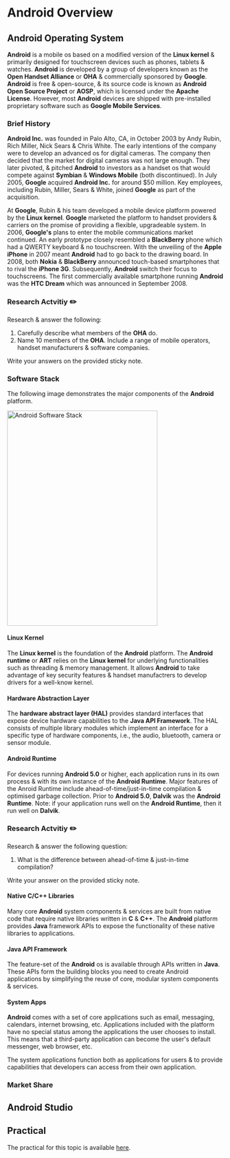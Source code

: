 # **Android Overview**

## Android Operating System
**Android** is a mobile os based on a modified version of the **Linux kernel** & primarily designed for touchscreen devices such as phones, tablets & watches. **Android** is developed by a group of developers known as the **Open Handset Alliance** or **OHA** & commercially sponsored by **Google**. **Android** is free & open-source, & its source code is known as **Android Open Source Project** or **AOSP**, which is licensed under the **Apache License**. However, most **Android** devices are shipped with pre-installed proprietary software such as **Google Mobile Services**.

### Brief History
**Android Inc.** was founded in Palo Alto, CA, in October 2003 by Andy Rubin, Rich Miller, Nick Sears & Chris White. The early intentions of the company were to develop an advanced os for digital cameras. The company then decided that the market for digital cameras was not large enough. They later pivoted, & pitched **Android** to investors as a handset os that would compete against **Symbian** & **Windows Mobile** (both discontinued). In July 2005, **Google** acquired **Android Inc.** for around $50 million. Key employees, including Rubin, Miller, Sears & White, joined **Google** as part of the acquisition. 

At **Google**, Rubin & his team developed a mobile device platform powered by the **Linux kernel**. **Google** marketed the platform to handset providers & carriers on the promise of providing a flexible, upgradeable system. In 2006, **Google's** plans to enter the mobile communications market continued. An early prototype closely resembled a **BlackBerry** phone which had a QWERTY keyboard & no touchscreen. With the unveiling of the **Apple iPhone** in 2007 meant **Android** had to go back to the drawing board. In 2008, both **Nokia** & **BlackBerry** announced touch-based smartphones that to rival the **iPhone 3G**. Subsequently, **Android** switch their focus to touchscreens. The first commercially available smartphone running **Android** was the **HTC Dream** which was announced in September 2008.

### Research Actvitiy ✏️
Research & answer the following:
1. Carefully describe what members of the **OHA** do.
2. Name 10 members of the **OHA**. Include a range of mobile operators, handset manufacturers & software companies.

Write your answers on the provided sticky note.

### Software Stack

The following image demonstrates the major components of the **Android** platform.

<img src="https://developer.android.com/guide/platform/images/android-stack_2x.png" alt="Android Software Stack" width="350" height="500" />

#### Linux Kernel
The **Linux kernel** is the foundation of the **Android** platform. The **Android runtime** or **ART** relies on the **Linux kernel** for underlying functionalities such as threading & memory management. It allows **Android** to take advantage of key security features & handset manufactrers to develop drivers for a well-know kernel.

#### Hardware Abstraction Layer 
The **hardware abstract layer (HAL)** provides standard interfaces that expose device hardware capabilities to the **Java API Framework**. The HAL consists of multiple library modules which implement an interface for a specific type of hardware components, i.e., the audio, bluetooth, camera or sensor module. 

#### Android Runtime
For devices running **Android 5.0** or higher, each application runs in its own process & with its own instance of the **Android Runtime**. Major features of the Anroid Runtime include ahead-of-time/just-in-time compilation & optimised garbage collection. Prior to **Android 5.0**, **Dalvik** was the **Android Runtime**. Note: if your application runs well on the **Android Runtime**, then it run well on **Dalvik**.

### Research Actvitiy ✏️
Research & answer the following question:
1. What is the difference between ahead-of-time & just-in-time compilation?

Write your answer on the provided sticky note.

#### Native C/C++ Libraries
Many core **Android** system components & services are built from native code that require native libraries written in **C** & **C++**. The **Android** platform provides **Java** framework APIs to expose the functionality of these native libraries to applications.

#### Java API Framework
The feature-set of the **Android** os is available through APIs written in **Java**. These APIs form the building blocks you need to create Android applications by simplifying the reuse of core, modular system components & services.

#### System Apps
**Android** comes with a set of core applications such as email, messaging, calendars, internet browsing, etc. Applications included with the platform have no special status among the applications the user chooses to install. This means that a third-party application can become the user's default messenger, web browser, etc.

The system applications function both as applications for users & to provide capabilities that developers can access from their own application.

### Market Share

## Android Studio

## Practical
The practical for this topic is available [here]().
